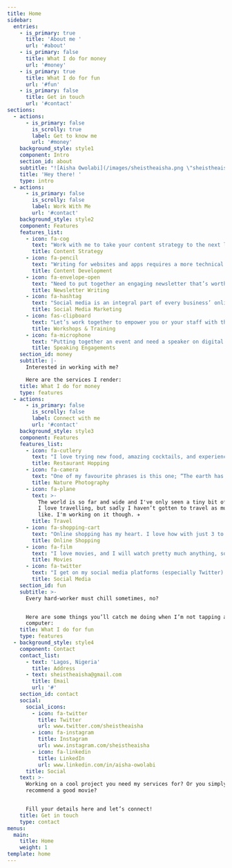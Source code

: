 ```yaml
---
title: Home
sidebar:
  entries:
    - is_primary: true
      title: 'About me '
      url: '#about'
    - is_primary: false
      title: What I do for money
      url: '#money'
    - is_primary: true
      title: What I do for fun
      url: '#fun'
    - is_primary: false
      title: Get in touch
      url: '#contact'
sections:
  - actions:
      - is_primary: false
        is_scrolly: true
        label: Get to know me
        url: '#money'
    background_style: style1
    component: Intro
    section_id: about
    subtitle: "![Aisha Owolabi](/images/sheistheaisha.png \"sheistheaisha\")\n\nWelcome to my website \U0001F601\n\nI'm Aisha Owolabi, a fun-loving Digital Content Marketer.\n\nI believe the art of storytelling is a magical tool, so I leverage it to help brands gain and sustain a profitable presence online. \n\nIn my 3+ years of experience sharing the good-news that is my work with agencies and businesses across various industries worldwide, I've had the opportunity to create magic with a number of remarkable brands. Some of them are: Webcoupers, Of A Kind Creatives (USA), Carbon (Paylater), She Leads Africa, and CK Digital. \n\nWhen I'm not brainstorming ideas for the next great piece of content, you'll catch me diving into my passions which are: tech, diversity & inclusion, gender equality, youth empowerment, personal development, leadership & volunteering."
    title: 'Hey there! '
    type: intro
  - actions:
      - is_primary: false
        is_scrolly: false
        label: Work With Me
        url: '#contact'
    background_style: style2
    component: Features
    features_list:
      - icon: fa-cog
        text: "Work with me to take your content strategy to the next level. I will leverage my copywriting, storytelling, analytics, and content delivery skills to develop compelling, world-class content strategies guaranteed to increase your ROI. \U0001F4C8"
        title: Content Strategy
      - icon: fa-pencil
        text: "Writing for websites and apps requires a more technical understanding of the product along with knowledge of basic website design, marketing, SEO, brand, and user psychology. It is a blend of art and science and that is what I provide to my clients. Let’s create magic. \U0001F4DD"
        title: Content Development
      - icon: fa-envelope-open
        text: "Need to put together an engaging newsletter that’s worth reading? Work with me to deliver relevant content to your audience periodically, and watch your subscriber list and open rates soar.  \U0001F4E8"
        title: Newsletter Writing
      - icon: fa-hashtag
        text: "Social media is an integral part of every business’ online presence. Engage me to create a relevant and engaging content calendar to help your brand meet and exceed all its social media marketing goals. \U0001F4F1"
        title: Social Media Marketing
      - icon: fas-clipboard
        text: "Let’s work together to empower you or your staff with the skill sets needed to transform your products into profit and your services into sales. \U0001F469\U0001F3FE‍\U0001F3EB"
        title: Workshops & Training
      - icon: fa-microphone
        text: "Putting together an event and need a speaker on digital marketing? Reach out to me, and I’ll come by to share amazing digital nuggets with your audience. \U0001F3A4"
        title: Speaking Engagements
    section_id: money
    subtitle: |-
      Interested in working with me?

      Here are the services I render:
    title: What I do for money
    type: features
  - actions:
      - is_primary: false
        is_scrolly: false
        label: Connect with me
        url: '#contact'
    background_style: style3
    component: Features
    features_list:
      - icon: fa-cutlery
        text: "I love trying new food, amazing cocktails, and experiencing different restaurants. Sometimes, I find myself daydreaming about food. It's that serious.\U0001F379"
        title: Restaurant Hopping
      - icon: fa-camera
        text: "One of my favourite phrases is this one; “The earth has music for those who listen.” I love nature and documenting the beauty of it everywhere I go. \U0001F3DE"
        title: Nature Photography
      - icon: fa-plane
        text: >-
          The world is so far and wide and I've only seen a tiny bit of it all.
          I love travelling, but sadly I haven’t gotten to travel as much as I'd
          like. I'm working on it though. ✈️
        title: Travel
      - icon: fa-shopping-cart
        text: "Online shopping has my heart. I love how with just 3 to 10 taps, my order is placed and on the way to me. My favourite app for shopping right now is ASOS. \U0001F6CD"
        title: Online Shopping
      - icon: fa-film
        text: "I love movies, and I will watch pretty much anything, so far it interests me at first sight. However, I don’t like watching series. If it’s not Stranger Things or Brooklyn 99, forget it. \U0001F3AC"
        title: Movies
      - icon: fa-twitter
        text: "I get on my social media platforms (especially Twitter) to relax and catch up on what’s going on in the world around me. I love how I can learn from and inform people in one place. \U0001F4F1"
        title: Social Media
    section_id: fun
    subtitle: >-
      Every hard-worker must chill sometimes, no?


      Here are some things you’ll catch me doing when I’m not tapping away on my
      computer:
    title: What I do for fun
    type: features
  - background_style: style4
    component: Contact
    contact_list:
      - text: 'Lagos, Nigeria'
        title: Address
      - text: sheistheaisha@gmail.com
        title: Email
        url: '#'
    section_id: contact
    social:
      social_icons:
        - icon: fa-twitter
          title: Twitter
          url: www.twitter.com/sheistheaisha
        - icon: fa-instagram
          title: Instagram
          url: www.instagram.com/sheistheaisha
        - icon: fa-linkedin
          title: LinkedIn
          url: www.linkedin.com/in/aisha-owolabi
      title: Social
    text: >-
      Working on a cool project you need my services for? Or you simply want to
      recommend a good movie?


      Fill your details here and let’s connect!
    title: Get in touch
    type: contact
menus:
  main:
    title: Home
    weight: 1
template: home
---
```


